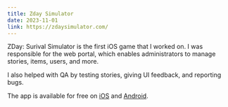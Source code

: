```yaml
---
title: Zday Simulator
date: 2023-11-01
link: https://zdaysimulator.com/
---
```


ZDay: Surival Simulator is the first iOS game that I worked on. I was responsible for the web portal, which enables administrators to manage stories, items, users, and more.

I also helped with QA by testing stories, giving UI feedback, and reporting bugs.

<content-img-row collapse>
  <content-img src="/images/silverpine/zday/zday-admin-1.png"></content-img>
  <content-img src="/images/silverpine/zday/zday-admin-2.png"></content-img>
  <content-img src="/images/silverpine/zday/zday-admin-3.png"></content-img>
</content-img-row>

The app is available for free on [iOS](https://apps.apple.com/us/app/zday-simulator/id6462632835) and [Android](https://play.google.com/store/apps/details?id=com.bigrivergames.zday.simulator).

<content-img-row collapse>
  <content-img src="/images/silverpine/zday/zday-ios-1.png"></content-img>
  <content-img src="/images/silverpine/zday/zday-ios-2.png"></content-img>
  <content-img src="/images/silverpine/zday/zday-ios-3.png"></content-img>
  <content-img src="/images/silverpine/zday/zday-ios-4.png"></content-img>
</content-img-row>
